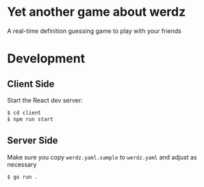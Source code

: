 # Yet another game about **werdz**

A real-time definition guessing game to play with your friends

# Development

## Client Side

Start the React dev server:

```sh
$ cd client
$ npm run start
```

## Server Side

Make sure you copy `werdz.yaml.sample` to `werdz.yaml` and adjust as necessary

```sh
$ go run .
```
